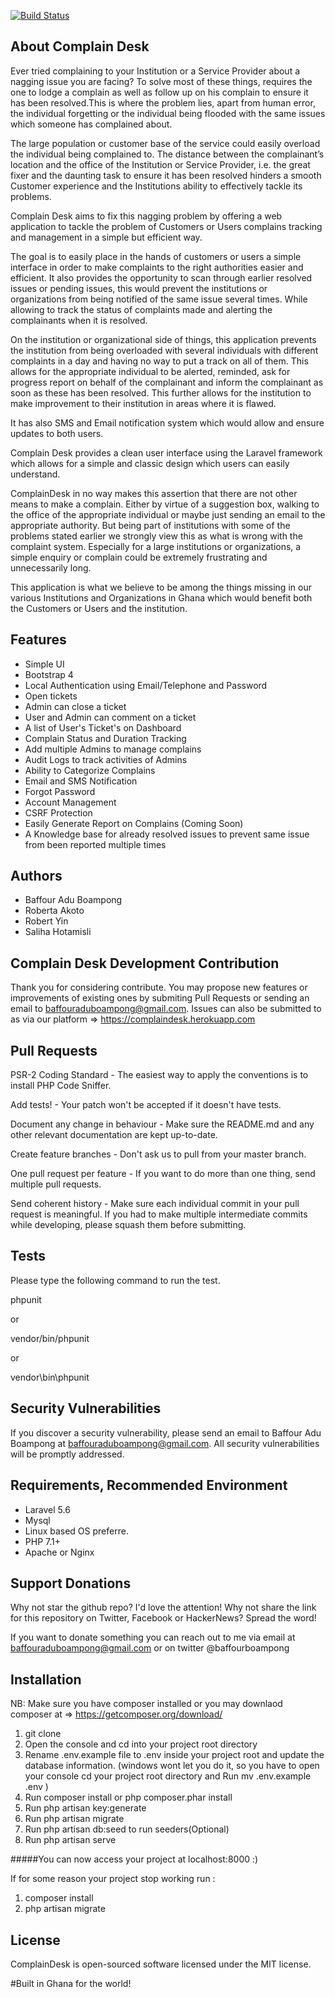 [![Build Status](https://travis-ci.org/BaffourAdu/ComplainDesk.svg?branch=master)](https://travis-ci.org/BaffourAdu/ComplainDesk)

About Complain Desk
--------------------------------------------
Ever tried complaining to your Institution or a Service Provider about a nagging issue you are facing? To solve most of these things, requires the one to lodge a complain as well as follow up on his complain to ensure it has been resolved.This is where the problem lies, apart from human error, the individual forgetting or the individual being flooded with the same issues which someone has complained about.

The large population or customer base of the service could easily overload the individual being complained to. The distance between the complainant’s location and the office of the Institution or Service Provider, i.e. the great fixer and the daunting task to ensure it has been resolved hinders a smooth Customer experience and the Institutions ability to effectively tackle its problems.

Complain Desk aims to fix this nagging problem by offering a web application to tackle the problem of Customers or Users complains tracking and management in a simple but efficient way.

The goal is to easily place in the hands of customers or users a simple interface in order to make complaints to the right authorities easier and efficient. It also provides the opportunity to scan through earlier resolved issues or pending issues, this would prevent the institutions or organizations from being notified of the same issue several times. While allowing to track the status of complaints made and alerting the complainants when it is resolved.

On the institution or organizational side of things, this application prevents the institution from being overloaded with several individuals with different complaints in a day and having no way to put a track on all of them. This allows for the appropriate individual to be alerted, reminded, ask for progress report on behalf of the complainant and inform the complainant as soon as these has been resolved. This further allows for the institution to make improvement to their institution in areas where it is flawed.

It has also SMS and Email notification system which would allow and ensure updates to both users.

Complain Desk provides a clean user interface using the Laravel framework which allows for a simple and classic design which users can easily understand. 

ComplainDesk in no way makes this assertion that there are not other means to make a complain. Either by virtue of a suggestion box, walking to the office of the appropriate individual or maybe just sending an email to the appropriate authority. But being part of institutions with some of the problems stated earlier we strongly view this as what is wrong with the complaint system. Especially for a large institutions or organizations, a simple enquiry or complain could be extremely frustrating and unnecessarily long.

This application is what we believe to be among the things missing in our various Institutions and Organizations in Ghana which would benefit both the Customers or Users and the institution.


Features
---------------------------------------------
* Simple UI
* Bootstrap 4
* Local Authentication using Email/Telephone and Password
* Open tickets
* Admin can close a ticket
* User and Admin can comment on a ticket
* A list of User's Ticket's on Dashboard
* Complain Status and Duration Tracking
* Add multiple Admins to manage complains
* Audit Logs to track activities of Admins
* Ability to Categorize Complains
* Email and SMS Notification
* Forgot Password
* Account Management
* CSRF Protection
* Easily Generate Report on Complains (Coming Soon)
* A Knowledge base for already resolved issues to prevent same issue from been reported multiple times


Authors
----------------------------------------------
* Baffour Adu Boampong
* Roberta Akoto
* Robert Yin
* Saliha Hotamisli


Complain Desk Development Contribution
----------------------------------------------
Thank you for considering contribute. You may propose new features or improvements of existing ones by submiting Pull Requests or sending an email to baffouraduboampong@gmail.com. Issues can also be submitted to as via our platform => https://complaindesk.herokuapp.com 


Pull Requests
----------------------------------------------
PSR-2 Coding Standard - The easiest way to apply the conventions is to install PHP Code Sniffer.

Add tests! - Your patch won't be accepted if it doesn't have tests.

Document any change in behaviour - Make sure the README.md and any other relevant documentation are kept up-to-date.

Create feature branches - Don't ask us to pull from your master branch.

One pull request per feature - If you want to do more than one thing, send multiple pull requests.

Send coherent history - Make sure each individual commit in your pull request is meaningful. If you had to make multiple intermediate commits while developing, please squash them before submitting.

Tests
---------------------------------------------
Please type the following command to run the test.

phpunit

or

vendor/bin/phpunit

or

vendor\bin\phpunit


Security Vulnerabilities
----------------------------------------------
If you discover a security vulnerability, please send an email to Baffour Adu Boampong at baffouraduboampong@gmail.com. 
All security vulnerabilities will be promptly addressed.


Requirements, Recommended Environment
----------------------------------------------
* Laravel 5.6
* Mysql
* Linux based OS preferre.
* PHP 7.1+
* Apache or Nginx


Support Donations
----------------------------------------------
Why not star the github repo? I'd love the attention! Why not share the link for this repository on Twitter, Facebook or HackerNews? Spread the word!

If you want to donate something you can reach out to me via email at baffouraduboampong@gmail.com or on twitter @baffourboampong


Installation
----------------------------------------------

NB: Make sure you have composer installed or you may downlaod composer at => https://getcomposer.org/download/

1. git clone <repo-url>
2. Open the console and cd into your project root directory
3. Rename .env.example file to .env inside your project root and update the database information. 
    (windows wont let you do it, so you have to open your console cd your project root directory and Run mv .env.example .env )
4. Run composer install or php composer.phar install
5. Run php artisan key:generate
6. Run php artisan migrate
7. Run php artisan db:seed to run seeders(Optional)
8. Run php artisan serve

#####You can now access your project at localhost:8000 :)

If for some reason your project stop working run :
1. composer install
2. php artisan migrate


License
----------------------------------------------
ComplainDesk is open-sourced software licensed under the MIT license.


#Built in Ghana for the world!
